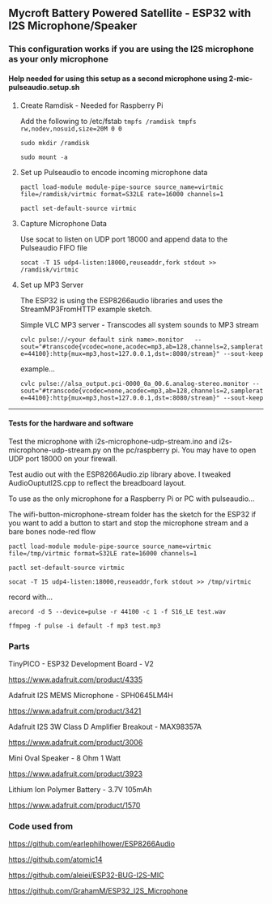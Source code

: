 ## Mycroft Battery Powered Satellite - ESP32 with I2S Microphone/Speaker

### This configuration works if you are using the I2S microphone as your only microphone

#### Help needed for using this setup as a second microphone using 2-mic-pulseaudio.setup.sh

1.  Create Ramdisk - Needed for Raspberry Pi

    Add the following to /etc/fstab
    ```tmpfs /ramdisk tmpfs rw,nodev,nosuid,size=20M 0 0```
    
    ```sudo mkdir /ramdisk```
    
    ```sudo mount -a```


2. Set up Pulseaudio to encode incoming microphone data

    ```pactl load-module module-pipe-source source_name=virtmic file=/ramdisk/virtmic format=S32LE rate=16000 channels=1```

    ```pactl set-default-source virtmic```


3. Capture Microphone Data  

    Use socat to listen on UDP port 18000 and append data to the Pulseaudio FIFO file
    
    ```socat -T 15 udp4-listen:18000,reuseaddr,fork stdout >> /ramdisk/virtmic```


4. Set up MP3 Server
    
    The ESP32 is using the ESP8266audio libraries and uses the StreamMP3FromHTTP
    example sketch.
    
    Simple VLC MP3 server - Transcodes all system sounds to MP3 stream
    
    ```cvlc pulse://<your default sink name>.monitor   --sout="#transcode{vcodec=none,acodec=mp3,ab=128,channels=2,samplerate=44100}:http{mux=mp3,host=127.0.0.1,dst=:8080/stream}" --sout-keep```
    
    example...
    
   ```cvlc pulse://alsa_output.pci-0000_0a_00.6.analog-stereo.monitor --sout="#transcode{vcodec=none,acodec=mp3,ab=128,channels=2,samplerate=44100}:http{mux=mp3,host=127.0.0.1,dst=:8080/stream}" --sout-keep```

  
---

#### Tests for the hardware and software


Test the microphone with i2s-microphone-udp-stream.ino and i2s-microphone-udp-stream.py on the pc/raspberry pi.
You may have to open UDP port 18000 on your firewall.

Test audio out with the ESP8266Audio.zip library above. I tweaked AudioOuptutI2S.cpp to reflect the breadboard layout.

To use as the only microphone for a Raspberry Pi or PC with pulseaudio...

The wifi-button-microphone-stream folder has the sketch for the ESP32 if you want to
add a button to start and stop the microphone stream and a bare bones node-red flow

```pactl load-module module-pipe-source source_name=virtmic file=/tmp/virtmic format=S32LE rate=16000 channels=1```

```pactl set-default-source virtmic```

```socat -T 15 udp4-listen:18000,reuseaddr,fork stdout >> /tmp/virtmic```

record with...

```arecord -d 5 --device=pulse -r 44100 -c 1 -f S16_LE test.wav```

```ffmpeg -f pulse -i default -f mp3 test.mp3```

### Parts

TinyPICO - ESP32 Development Board - V2

https://www.adafruit.com/product/4335

Adafruit I2S MEMS Microphone - SPH0645LM4H

https://www.adafruit.com/product/3421

Adafruit I2S 3W Class D Amplifier Breakout - MAX98357A

https://www.adafruit.com/product/3006

Mini Oval Speaker - 8 Ohm 1 Watt

https://www.adafruit.com/product/3923

Lithium Ion Polymer Battery - 3.7V 105mAh

https://www.adafruit.com/product/1570



### Code used from

https://github.com/earlephilhower/ESP8266Audio

https://github.com/atomic14

https://github.com/aleiei/ESP32-BUG-I2S-MIC

https://github.com/GrahamM/ESP32_I2S_Microphone
